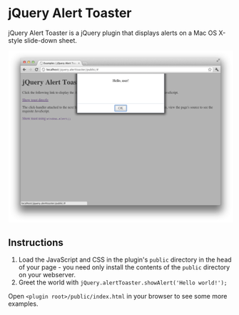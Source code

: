 # jQuery Alert Toaster #

jQuery Alert Toaster is a jQuery plugin that displays alerts on a Mac OS X-style slide-down sheet.

![](./screenshot-1.png)

## Instructions ##

1. Load the JavaScript and CSS in the plugin's `public` directory in the head of your page - you need only install the
contents of the `public` directory on your webserver.
1. Greet the world with `jQuery.alertToaster.showAlert('Hello world!');`

Open `<plugin root>/public/index.html` in your browser to see some more examples.